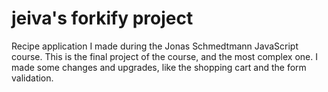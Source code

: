 # jeiva's forkify project

Recipe application I made during the Jonas Schmedtmann JavaScript course. This is the final project of the course, and the most complex one. I made some changes and upgrades, like the shopping cart and the form validation.

